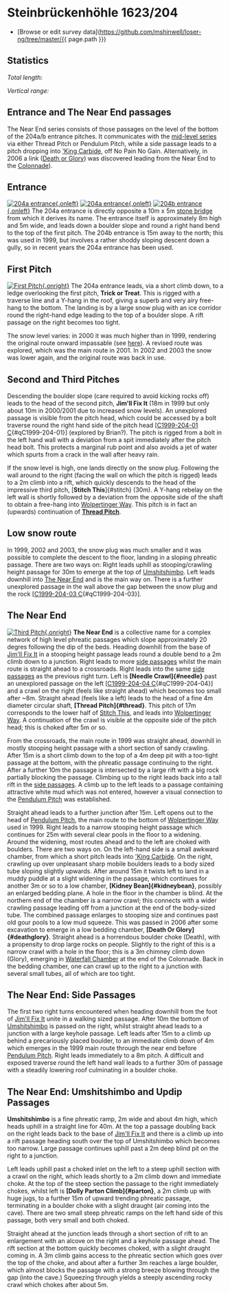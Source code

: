 # Steinbrückenhöhle 1623/204

* [Browse or edit survey data](https://github.com/mshinwell/loser-ng/tree/master/{{ page.path }})

## Statistics

*Total length:* <span id="total-length"></span>

*Vertical range:* <span id="vertical-range"></span>

## Entrance and The Near End passages

The Near End series consists of those passages on the level
of the bottom of the 204a/b entrance pitches. It communicates with the
[mid-level series](midlevel.html) via either Thread Pitch or Pendulum
Pitch, while a side passage leads to a pitch dropping into [\'King
Carbide](nopain.html#kingcarbide), off No Pain No Gain. Alternatively,
in 2006 a link ([Death or Glory](#deathglory)) was discovered leading
from the Near End to the [Colonnade](treeumphant.html#thecolonnade)).

## Entrance

[![204a entrance](t/enta.jpg){.onleft}](l/enta.html) [![204a
entrance](t/1en.jpg){.onleft}](l/1en.html) [![204b
entrance](t/13sle.jpg){.onleft}](l/13sle.html) The 204a entrance is
directly opposite a 10m x 5m [stone bridge](bridge.html) from which it
derives its name. The entrance itself is approximately 8m high and 5m
wide, and leads down a boulder slope and round a right hand bend to the
top of the first pitch. The 204b entrance is 15m away to the north; this
was used in 1999, but involves a rather shoddy sloping descent down a
gully, so in recent years the 204a entrance has been used.

## First Pitch

[![First Pitch](t/2p1.jpg){.onright}](l/2p1.html) The 204a entrance
leads, via a short climb down, to a ledge overlooking the first pitch,
**Trick or Treat**. This is rigged with a traverse line and a Y-hang in
the roof, giving a superb and very airy free-hang to the bottom. The
landing is by a large snow plug with an ice corridor round the
right-hand edge leading to the top of a boulder slope. A rift passage on
the right becomes too tight.

The snow level varies: in 2000 it was much higher than in 1999,
rendering the original route onward impassable (see [here](#route1999)).
A revised route was explored, which was the main route in 2001. In 2002
and 2003 the snow was lower again, and the original route was back in
use.

## Second and Third Pitches

Descending the boulder slope (care required to avoid kicking rocks off)
leads to the head of the second pitch, **Jim\'ll Fix It** (18m in 1999
but only about 10m in 2000/2001 due to increased snow levels). An
unexplored passage is visible from the pitch head, which could be
accessed by a bolt traverse round the right hand side of the pitch head
\[[C1999-204-01 C](qm.html#C1999-204-01){#qC1999-204-01}\] (explored by
Brian?). The pitch is rigged from a bolt in the left hand wall with a
deviation from a spit immediately after the pitch head bolt. This
protects a marginal rub point and also avoids a jet of water which
spurts from a crack in the wall after heavy rain.

If the snow level is high, one lands directly on the snow plug.
Following the wall around to the right (facing the wall on which the
pitch is rigged) leads to a 2m climb into a rift, which quickly descends
to the head of the impressive third pitch, [**Stitch This**]{#stitch}
(30m). A Y-hang rebelay on the left wall is shortly followed by a
deviation from the opposite side of the shaft to obtain a free-hang into
[Wolpertinger Way](midlevel.html#wolp). This pitch is in fact an
(upwards) continuation of **[Thread Pitch](#thread)**.

## Low snow route

In 1999, 2002 and 2003, the snow plug was much smaller and it was
possible to complete the descent to the floor, landing in a sloping
phreatic passage. There are two ways on: Right leads uphill as
stooping/crawling height passage for 30m to emerge at the top of
[Umshitshimbo](#umshit). Left leads downhill into [The Near
End](#nearend) and is the main way on. There is a further unexplored
passage in the wall above the gap between the snow plug and the rock
\[[C1999-204-03 C](qm.html#C1999-204-03){#qC1999-204-03}\].

## The Near End

[![Third Pitch](t/5p3.jpg){.onright}](l/5p3.html) **The Near End** is a
collective name for a complex network of high level phreatic passages
which slope approximately 20 degres following the dip of the beds.
Heading downhill from the base of [Jim\'ll Fix It](#jim) in a stooping
height passage leads round a double bend to a 2m climb down to a
junction. Right leads to more [side passages](#nearside) whilst the main
route is straight ahead to a crossroads. Right leads into the same [side
passages](#nearside) as the previous right turn. Left is **[Needle
Crawl]{#needle}** past an unexplored passage on the left \[[C1999-204-04
C](qm.html#C1999-204-04){#qC1999-204-04}\] and a crawl on the right
(feels like straight ahead) which becomes too small after \~8m. Straight
ahead (feels like a left) leads to the head of a fine 4m diameter
circular shaft, **[Thread Pitch]{#thread}**. This pitch of 17m
corresponds to the lower half of [Stitch This](#stitch), and leads into
[Wolpertinger Way](midlevel.html#wolp). A continuation of the crawl is
visible at the opposite side of the pitch head; this is choked after 5m
or so.

From the crossroads, the main route in 1999 was straight ahead, downhill
in mostly stooping height passage with a short section of sandy
crawling. After 15m is a short climb down to the top of a 4m deep pit
with a too-tight passage at the bottom, with the phreatic passage
continuing to the right. After a further 10m the passage is intersected
by a large rift with a big rock partially blocking the passage. Climbing
up to the right leads back into a tall rift in the [side
passages](#nearside). A climb up to the left leads to a passage
containing attractive white mud which was not entered, however a visual
connection to the [Pendulum Pitch](midlevel.html#pendulum) was
established.

Straight ahead leads to a further junction after 15m. Left opens out to
the head of [Pendulum Pitch](midlevel.html#pendulum), the main route to
the bottom of [Wolpertinger Way](midlevel.html#wolp) used in 1999. Right
leads to a narrow stooping height passage which continues for 25m with
several clear pools in the floor to a widening. Around the widening,
most routes ahead and to the left are choked with boulders. There are
two ways on. On the left-hand side is a small awkward chamber, from
which a short pitch leads into [\'King
Carbide](nopain.html#kingcarbide). On the right, crawling up over
unpleasant sharp mobile boulders leads to a body sized tube sloping
slightly upwards. After around 15m it twists left to land in a muddy
puddle at a slight widening in the passage, which continues for another
3m or so to a low chamber, **[Kidney Bean]{#kidneybean}**, possibly an
enlarged bedding plane. A hole in the floor in the chamber is blind. At
the northern end of the chamber is a narrow crawl; this connects with a
wider crawling passage leading off from a junction at the end of the
body-sized tube. The combined passage enlarges to stooping size and
continues past old gour pools to a low mud squeeze. This was passed in
2006 after some excavation to emerge in a low bedding chamber, **[Death
Or Glory]{#deathglory}**. Straight ahead is a horrendous boulder choke
(Death), with a propensity to drop large rocks on people. Slightly to
the right of this is a narrow crawl with a hole in the floor; this is a
3m chimney climb down (Glory), emerging in [Waterfall
Chamber](treeumphant.html#waterfall) at the end of the Colonnade. Back
in the bedding chamber, one can crawl up to the right to a junction with
several small tubes, all of which are too tight.

## The Near End: Side Passages

The first two right turns encountered when heading downhill from the
foot of [Jim\'ll Fix It](#jim) unite in a walking sized passage. After
10m the bottom of [Umshitshimbo](#umshit) is passed on the right, whilst
straight ahead leads to a junction with a large keyhole passage. Left
leads after 15m to a climb up behind a precariously placed boulder, to
an immediate climb down of 4m which emerges in the 1999 main route
through the near end before [Pendulum Pitch](midlevel.html#pendulum).
Right leads immediately to a 8m pitch. A difficult and exposed traverse
round the left hand wall leads to a further 30m of passage with a
steadily lowering roof culminating in a boulder choke.

## The Near End: Umshitshimbo and Updip Passages

**Umshitshimbo** is a fine phreatic ramp, 2m wide and about 4m high,
which heads uphill in a straight line for 40m. At the top a passage
doubling back on the right leads back to the base of [Jim\'ll Fix
It](#jim) and there is a climb up into a rift passage heading south over
the top of Umshitshimbo which becomes too narrow. Large passage
continues uphill past a 2m deep blind pit on the right to a junction.

Left leads uphill past a choked inlet on the left to a steep uphill
section with a crawl on the right, which leads shortly to a 2m climb
down and immediate choke. At the top of the steep section the passage to
the right immediately chokes, whilst left is **[Dolly Parton
Climb]{#parton}**, a 2m climb up with huge jugs, to a further 15m of
upward trending phreatic passage, terminating in a boulder choke with a
slight draught (air coming into the cave). There are two small steep
phreatic ramps on the left hand side of this passage, both very small
and both choked.

Straight ahead at the junction leads through a short section of rift to
an enlargement with an alcove on the right and a keyhole passage ahead.
The rift section at the bottom quickly becomes choked, with a slight
draught coming in. A 3m climb gains access to the phreatic section which
goes over the top of the choke, and about after a further 3m reaches a
large boulder, which almost blocks the passage with a strong breeze
blowing through the gap (into the cave.) Squeezing through yields a
steeply ascending rocky crawl which chokes after about 5m.

<script>
var xmlhttp = new XMLHttpRequest();
xmlhttp.onreadystatechange = function() {
  if (this.readyState == 4 && this.status == 200) {
    var caves = JSON.parse(this.responseText);
    var cave = caves["1623_204"];
    document.getElementById("total-length").innerHTML =
      cave["total-length"]
    document.getElementById("vertical-range").innerHTML =
      cave["vertical-range"]
  } else {
    document.getElementById("total-length").innerHTML =
      "(unavailable)"
    document.getElementById("vertical-range").innerHTML =
      "(unavailable)"
  }
};
xmlhttp.open("GET", "204.json", true);
xmlhttp.send();
</script>
